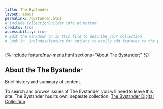 ```yaml
---
title: The Bystander
layout: about
permalink: /bystander.html
# include CollectionBuilder info at bottom
credits: true
accessibility: true
# Edit the markdown on in this file to describe your collection
# Look in _includes/feature for options to easily add features to the page
---
```


{% include feature/nav-menu.html sections="About The Bystander;" %}

## About the The Bystander
Brief history and summary of content.

To search and browse issues of The Bystander, you will need to leave this site. The Bystander has its own, separate collection: [The Bystander Digital Collection](https://www.lib.uidaho.edu/digital/argonaut/).